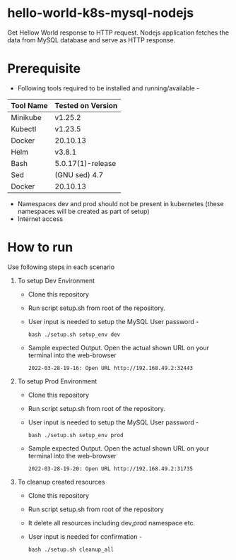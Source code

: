 # hello-world-k8s-mysql-nodejs
Get Hellow World response to HTTP request. Nodejs application fetches the data from MySQL database and serve as HTTP response.
# Prerequisite
- Following tools required to be installed and running/available -

| Tool Name  | Tested on Version |
| ------------- | ------------- |
| Minikube  | v1.25.2  |
|  Kubectl  |  v1.23.5 |
| Docker  | 20.10.13 |
| Helm  | v3.8.1 |
| Bash  | 5.0.17(1)-release |
| Sed  | (GNU sed) 4.7 |
| Docker  | 20.10.13 |


- Namespaces dev and prod should not be present in kubernetes (these namespaces will be created as part of setup)
- Internet access

# How to run
Use following steps in each scenario
1. To setup Dev Environment
     - Clone this repository
     - Run script setup.sh from root of the repository.
     - User input is needed to setup the MySQL User password -
        
        `bash ./setup.sh setup_env dev`
     - Sample expected Output. Open the actual shown URL on your terminal into the web-browser

        `2022-03-28-19-16: Open URL http://192.168.49.2:32443`
2. To setup Prod Environment
     - Clone this repository
     - Run script setup.sh from root of the repository.
     - User input is needed to setup the MySQL User password -

        `bash ./setup.sh setup_env prod`
     - Sample expected Output. Open the actual shown URL on your terminal into the web-browser

        `2022-03-28-19-20: Open URL http://192.168.49.2:31735`
3. To cleanup created resources
     - Clone this repository
     - Run script setup.sh from root of the repository
     - It delete all resources including dev,prod namespace etc.
     - User input is needed for confirmation -
        
        `bash ./setup.sh cleanup_all`
